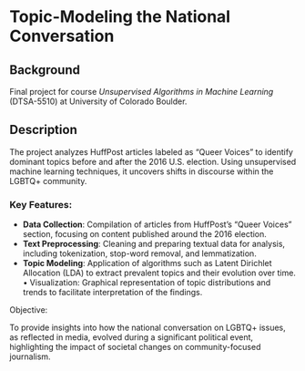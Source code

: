# Topic-Modeling the National Conversation

## Background
Final project for course *Unsupervised Algorithms in Machine Learning* (DTSA-5510) at University of Colorado Boulder.

## Description
The project analyzes HuffPost articles labeled as “Queer Voices” to identify dominant topics before and after the 2016 U.S. election. Using unsupervised machine learning techniques, it uncovers shifts in discourse within the LGBTQ+ community.

### Key Features:
* **Data Collection**: Compilation of articles from HuffPost’s “Queer Voices” section, focusing on content published around the 2016 election.
* **Text Preprocessing**: Cleaning and preparing textual data for analysis, including tokenization, stop-word removal, and lemmatization.
* **Topic Modeling**: Application of algorithms such as Latent Dirichlet Allocation (LDA) to extract prevalent topics and their evolution over time.
	•	Visualization: Graphical representation of topic distributions and trends to facilitate interpretation of the findings.

Objective:

To provide insights into how the national conversation on LGBTQ+ issues, as reflected in media, evolved during a significant political event, highlighting the impact of societal changes on community-focused journalism.
